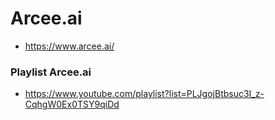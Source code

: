 # Arcee.ai
- https://www.arcee.ai/

### Playlist Arcee.ai 
- https://www.youtube.com/playlist?list=PLJgojBtbsuc3I_z-CqhgW0Ex0TSY9qiDd

